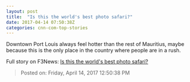 ```yaml
---
layout: post
title:  "Is this the world's best photo safari?"
date: 2017-04-14 07:50:38Z
categories: cnn-com-top-stories
---
```


Downtown Port Louis always feel hotter than the rest of Mauritius, maybe because this is the only place in the country where people are in a rush.


Full story on F3News: [Is this the world's best photo safari?](http://www.f3nws.com/n/AsVhQH)

> Posted on: Friday, April 14, 2017 12:50:38 PM
